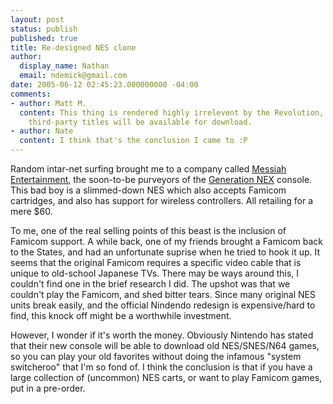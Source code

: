 ```yaml
---
layout: post
status: publish
published: true
title: Re-designed NES clone
author:
  display_name: Nathan
  email: ndemick@gmail.com
date: 2005-06-12 02:45:23.000000000 -04:00
comments:
- author: Matt M.
  content: This thing is rendered highly irrelevent by the Revolution, provided that
    third-party titles will be available for download.
- author: Nate
  content: I think that's the conclusion I came to :P
---
```

Random intar-net surfing brought me to a company called <a href=http://www.playmessiah.com/index2.htm>Messiah Entertainment</a>, the soon-to-be purveyors of the <a href=http://www.playmessiah.com/onlinestore/index.htm>Generation NEX</a> console. This bad boy is a slimmed-down NES which also accepts Famicom cartridges, and also has support for wireless controllers. All retailing for a mere $60. <p>
To me, one of the real selling points of this beast is the inclusion of Famicom support. A while back, one of my friends brought a Famicom back to the States, and had an unfortunate suprise when he tried to hook it up. It seems that the original Famicom requires a specific video cable that is unique to old-school Japanese TVs. There may be ways around this, I couldn't find one in the brief research I did. The upshot was that we couldn't play the Famicom, and shed bitter tears. Since many original NES units break easily, and the official Nindendo redesign is expensive/hard to find, this knock off might be a worthwhile investment.
<p>
However, I wonder if it's worth the money. Obviously Nintendo has stated that their new console will be able to download old NES/SNES/N64 games, so you can play your old favorites without doing the infamous "system switcheroo" that I'm so fond of. I think the conclusion is that if you have a large collection of (uncommon) NES carts, or want to play Famicom games, put in a pre-order.